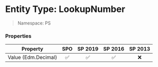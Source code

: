 # Entity Type: LookupNumber

> Namespace: PS

### Properties

Property | SPO | SP 2019 | SP 2016 | SP 2013
----------|:---:|:-------:|:-------:|:-------:
Value (Edm.Decimal) | ✅ | ✅ | ✅ | ❌